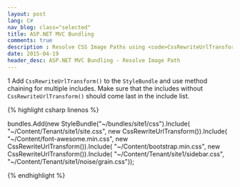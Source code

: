 ```yaml
---
layout: post
lang: C#
nav_blog: class="selected"
title: ASP.NET MVC Bundling
comments: true
description : Resolve CSS Image Paths using <code>CssRewriteUrlTransform()</code>
date: 2015-04-19
header_desc: ASP.NET MVC Bundling - Resolve Image Path
---
```

<p><span class="step">1</span> Add <code>CssRewriteUrlTransform()</code> to the <code>StyleBundle</code> and use method chaining for multiple includes. Make sure that the includes without <code>CssRewriteUrlTransform()</code> should come last in the include list.</p>

{% highlight csharp linenos %}

bundles.Add(new StyleBundle("~/bundles/site1/css").Include(
"~/Content/Tenant/site1/site.css", new CssRewriteUrlTransform()).Include(
"~/Content/font-awesome.min.css", new CssRewriteUrlTransform()).Include(
"~/Content/bootstrap.min.css", new CssRewriteUrlTransform()).Include(
"~/Content/Tenant/site1/sidebar.css",
"~/Content/Tenant/site1/noise/grain.css"));

{% endhighlight %}
